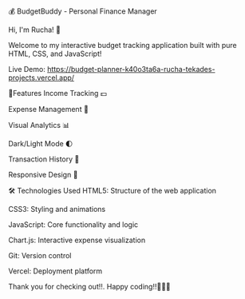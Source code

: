 💰 BudgetBuddy - Personal Finance Manager

Hi, I'm Rucha! 👋

Welcome to my interactive budget tracking application built with pure HTML, CSS, and JavaScript!

Live Demo:
https://budget-planner-k40o3ta6a-rucha-tekades-projects.vercel.app/

🚀Features
Income Tracking 💵

Expense Management 🛒

Visual Analytics 📊

Dark/Light Mode 🌓

Transaction History 📝

Responsive Design 📱

🛠️ Technologies Used
HTML5: Structure of the web application

CSS3: Styling and animations

JavaScript: Core functionality and logic

Chart.js: Interactive expense visualization

Git: Version control

Vercel: Deployment platform

Thank you for checking out!!.
Happy coding!!🌟🙆‍♀️
